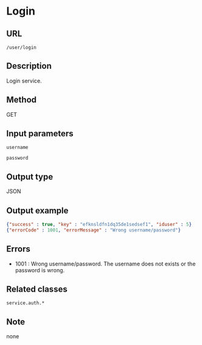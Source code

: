 # Login

## URL
```/user/login```

## Description
Login service.

## Method
GET

## Input parameters
`username` 

`password` 
	

## Output type
JSON

## Output example
```JSON
{"success" : true, "key" : "efknsldfn1dq35de1sedsef1", "iduser" : 5} 
{"errorCode" : 1001, "errorMessage" : "Wrong username/password"}
```

## Errors
+ 1001 : Wrong username/password. The username does not exists or the password is wrong.

## Related classes
```service.auth.*```

## Note
none
